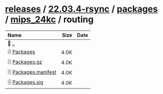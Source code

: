 ---
---

# [releases](/releases/) / [22.03.4-rsync](/releases/22.03.4-rsync/) / [packages](/releases/22.03.4-rsync/packages/) / [mips_24kc](/releases/22.03.4-rsync/packages/mips_24kc/) / routing


| Name | Size | Date |
|:---|---:|---|
| 📁 [..](../) | | |
| 🗄️ [Packages](./Packages) | 4.0K | |
| 🗄️ [Packages.gz](./Packages.gz) | 4.0K | |
| 🗄️ [Packages.manifest](./Packages.manifest) | 4.0K | |
| 🗄️ [Packages.sig](./Packages.sig) | 4.0K | |


